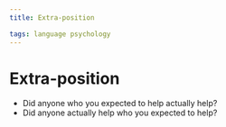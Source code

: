 ```yaml
---
title: Extra-position

tags: language psychology 
---
```


# Extra-position
- Did anyone who you expected to help actually help?
- Did anyone actually help who you expected to help?








































